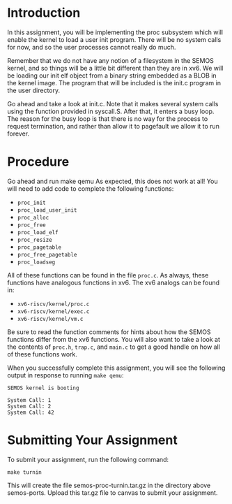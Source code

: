 Introduction
============
In this assignment, you will be implementing the proc subsystem which will
enable the kernel to load a user init program. There will be no system
calls for now, and so the user processes cannot really do much.

Remember that we do not have any notion of a filesystem in the SEMOS 
kernel, and so things will be a little bit different than they are in
xv6. We will be loading our init elf object from a binary string 
embedded as a BLOB in the kernel image. The program that will be included
is the init.c program in the user directory.

Go ahead and take a look at init.c. Note that it makes several system calls
using the function provided in syscall.S. After that, it enters a busy loop.
The reason for the busy loop is that there is no way for the process to request
termination, and rather than allow it to pagefault we allow it to run forever.


Procedure
=========
Go ahead and run
    make qemu
As expected, this does not work at all! You will need to add code to complete
the following functions:
  - `proc_init`
  - `proc_load_user_init`
  - `proc_alloc`
  - `proc_free`
  - `proc_load_elf`
  - `proc_resize`
  - `proc_pagetable` 
  - `proc_free_pagetable`
  - `proc_loadseg`

All of these functions can be found in the file `proc.c`. As always, these 
functions have analogous functions in xv6. The xv6 analogs can be found in:
  - `xv6-riscv/kernel/proc.c`
  - `xv6-riscv/kernel/exec.c`
  - `xv6-riscv/kernel/vm.c`

Be sure to read the function comments for hints about how the SEMOS functions
differ from the xv6 functions. You will also want to take a look at the 
contents of `proc.h`, `trap.c`, and `main.c` to get a good handle on how
all of these functions work.

When you successfully complete this assignment, you will see the following
output in response to running `make qemu`:

    
    SEMOS kernel is booting
    
    System Call: 1
    System Call: 2
    System Call: 42


Submitting Your Assignment
==========================
To submit your assignment, run the following command:

    make turnin

This will create the file semos-proc-turnin.tar.gz in the directory
above semos-ports. Upload this tar.gz file to canvas to submit your
assignment.
